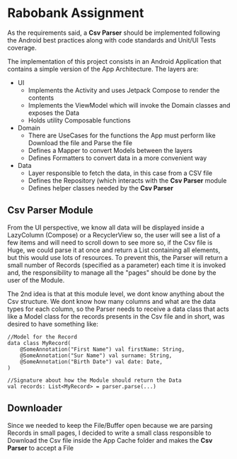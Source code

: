 # Rabobank Assignment

As the requirements said, a **Csv Parser** should be implemented following the Android best practices along with code standards and Unit/UI Tests coverage.

The implementation of this project consists in an Android Application that contains a simple version of the App Architecture.
The layers are:
- UI
  - Implements the Activity and uses Jetpack Compose to render the contents
  - Implements the ViewModel which will invoke the Domain classes and exposes the Data
  - Holds utility Composable functions
- Domain
  - There are UseCases for the functions the App must perform like Download the file and Parse the file
  - Defines a Mapper to convert Models between the layers
  - Defines Formatters to convert data in a more convenient way
- Data
  - Layer responsible to fetch the data, in this case from a CSV file
  - Defines the Repository (which interacts with the **Csv Parser** module
  - Defines helper classes needed by the **Csv Parser**

## Csv Parser Module
From the UI perspective, we know all data will be displayed inside a LazyColumn (Compose) or a RecyclerView so, the user will see a list of a few items and will need to scroll down to see more so, if the Csv file is Huge, we could parse it at once and return a List containing all elements, but this would use lots of resources. To prevent this, the Parser will return a small number of Records (specified as a parameter) each time it is invoked and, the responsibility to manage all the "pages" should be done by the user of the Module.

The 2nd idea is that at this module level, we dont know anything about the Csv structure. We dont know how many columns and what are the data types for each column, so the Parser needs to receive a data class that acts like a Model class for the records presents in the Csv file and in short, was desired to have something like:
```
//Model for the Record
data class MyRecord(
    @SomeAnnotation("First Name") val firstName: String,
    @SomeAnnotation("Sur Name") val surname: String,
    @SomeAnnotation("Birth Date") val date: Date,
)

//Signature about how the Module should return the Data
val records: List<MyRecord> = parser.parse(...)
```

## Downloader
Since we needed to keep the File/Buffer open because we are parsing Records in small pages, I decided to write a small class responsible to Download the Csv file inside the App Cache folder and makes the **Csv Parser** to accept a File

